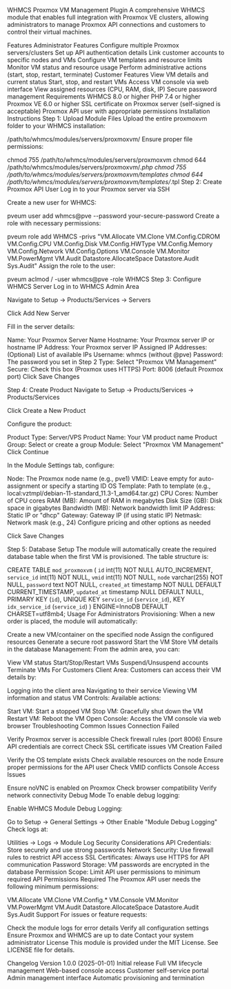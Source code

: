 WHMCS Proxmox VM Management Plugin
A comprehensive WHMCS module that enables full integration with Proxmox VE clusters, allowing administrators to manage Proxmox API connections and customers to control their virtual machines.

Features
Administrator Features
Configure multiple Proxmox servers/clusters
Set up API authentication details
Link customer accounts to specific nodes and VMs
Configure VM templates and resource limits
Monitor VM status and resource usage
Perform administrative actions (start, stop, restart, terminate)
Customer Features
View VM details and current status
Start, stop, and restart VMs
Access VM console via web interface
View assigned resources (CPU, RAM, disk, IP)
Secure password management
Requirements
WHMCS 8.0 or higher
PHP 7.4 or higher
Proxmox VE 6.0 or higher
SSL certificate on Proxmox server (self-signed is acceptable)
Proxmox API user with appropriate permissions
Installation Instructions
Step 1: Upload Module Files
Upload the entire proxmoxvm folder to your WHMCS installation:

/path/to/whmcs/modules/servers/proxmoxvm/
Ensure proper file permissions:

chmod 755 /path/to/whmcs/modules/servers/proxmoxvm
chmod 644 /path/to/whmcs/modules/servers/proxmoxvm/*.php
chmod 755 /path/to/whmcs/modules/servers/proxmoxvm/templates
chmod 644 /path/to/whmcs/modules/servers/proxmoxvm/templates/*.tpl
Step 2: Create Proxmox API User
Log in to your Proxmox server via SSH

Create a new user for WHMCS:

pveum user add whmcs@pve --password your-secure-password
Create a role with necessary permissions:

pveum role add WHMCS -privs "VM.Allocate VM.Clone VM.Config.CDROM VM.Config.CPU VM.Config.Disk VM.Config.HWType VM.Config.Memory VM.Config.Network VM.Config.Options VM.Console VM.Monitor VM.PowerMgmt VM.Audit Datastore.AllocateSpace Datastore.Audit Sys.Audit"
Assign the role to the user:

pveum aclmod / -user whmcs@pve -role WHMCS
Step 3: Configure WHMCS Server
Log in to WHMCS Admin Area

Navigate to Setup → Products/Services → Servers

Click Add New Server

Fill in the server details:

Name: Your Proxmox Server Name
Hostname: Your Proxmox server IP or hostname
IP Address: Your Proxmox server IP
Assigned IP Addresses: (Optional) List of available IPs
Username: whmcs (without @pve)
Password: The password you set in Step 2
Type: Select "Proxmox VM Management"
Secure: Check this box (Proxmox uses HTTPS)
Port: 8006 (default Proxmox port)
Click Save Changes

Step 4: Create Product
Navigate to Setup → Products/Services → Products/Services

Click Create a New Product

Configure the product:

Product Type: Server/VPS
Product Name: Your VM product name
Product Group: Select or create a group
Module: Select "Proxmox VM Management"
Click Continue

In the Module Settings tab, configure:

Node: The Proxmox node name (e.g., pve1)
VMID: Leave empty for auto-assignment or specify a starting ID
OS Template: Path to template (e.g., local:vztmpl/debian-11-standard_11.3-1_amd64.tar.gz)
CPU Cores: Number of CPU cores
RAM (MB): Amount of RAM in megabytes
Disk Size (GB): Disk space in gigabytes
Bandwidth (MB): Network bandwidth limit
IP Address: Static IP or "dhcp"
Gateway: Gateway IP (if using static IP)
Netmask: Network mask (e.g., 24)
Configure pricing and other options as needed

Click Save Changes

Step 5: Database Setup
The module will automatically create the required database table when the first VM is provisioned. The table structure is:

CREATE TABLE `mod_proxmoxvm` (
  `id` int(11) NOT NULL AUTO_INCREMENT,
  `service_id` int(11) NOT NULL,
  `vmid` int(11) NOT NULL,
  `node` varchar(255) NOT NULL,
  `password` text NOT NULL,
  `created_at` timestamp NOT NULL DEFAULT CURRENT_TIMESTAMP,
  `updated_at` timestamp NULL DEFAULT NULL,
  PRIMARY KEY (`id`),
  UNIQUE KEY `service_id` (`service_id`),
  KEY `idx_service_id` (`service_id`)
) ENGINE=InnoDB DEFAULT CHARSET=utf8mb4;
Usage
For Administrators
Provisioning: When a new order is placed, the module will automatically:

Create a new VM/container on the specified node
Assign the configured resources
Generate a secure root password
Start the VM
Store VM details in the database
Management: From the admin area, you can:

View VM status
Start/Stop/Restart VMs
Suspend/Unsuspend accounts
Terminate VMs
For Customers
Client Area: Customers can access their VM details by:

Logging into the client area
Navigating to their service
Viewing VM information and status
VM Controls: Available actions:

Start VM: Start a stopped VM
Stop VM: Gracefully shut down the VM
Restart VM: Reboot the VM
Open Console: Access the VM console via web browser
Troubleshooting
Common Issues
Connection Failed

Verify Proxmox server is accessible
Check firewall rules (port 8006)
Ensure API credentials are correct
Check SSL certificate issues
VM Creation Failed

Verify the OS template exists
Check available resources on the node
Ensure proper permissions for the API user
Check VMID conflicts
Console Access Issues

Ensure noVNC is enabled on Proxmox
Check browser compatibility
Verify network connectivity
Debug Mode
To enable debug logging:

Enable WHMCS Module Debug Logging:

Go to Setup → General Settings → Other
Enable "Module Debug Logging"
Check logs at:

Utilities → Logs → Module Log
Security Considerations
API Credentials: Store securely and use strong passwords
Network Security: Use firewall rules to restrict API access
SSL Certificates: Always use HTTPS for API communication
Password Storage: VM passwords are encrypted in the database
Permission Scope: Limit API user permissions to minimum required
API Permissions Required
The Proxmox API user needs the following minimum permissions:

VM.Allocate
VM.Clone
VM.Config.*
VM.Console
VM.Monitor
VM.PowerMgmt
VM.Audit
Datastore.AllocateSpace
Datastore.Audit
Sys.Audit
Support
For issues or feature requests:

Check the module logs for error details
Verify all configuration settings
Ensure Proxmox and WHMCS are up to date
Contact your system administrator
License
This module is provided under the MIT License. See LICENSE file for details.

Changelog
Version 1.0.0 (2025-01-01)
Initial release
Full VM lifecycle management
Web-based console access
Customer self-service portal
Admin management interface
Automatic provisioning and termination

